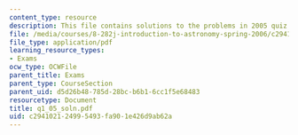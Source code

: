 ```yaml
---
content_type: resource
description: This file contains solutions to the problems in 2005 quiz 1.
file: /media/courses/8-282j-introduction-to-astronomy-spring-2006/c294102124995493fa901e426d9ab62a_q1_05_soln.pdf
file_type: application/pdf
learning_resource_types:
- Exams
ocw_type: OCWFile
parent_title: Exams
parent_type: CourseSection
parent_uid: d5d26b48-785d-28bc-b6b1-6cc1f5e68483
resourcetype: Document
title: q1_05_soln.pdf
uid: c2941021-2499-5493-fa90-1e426d9ab62a
---
```


